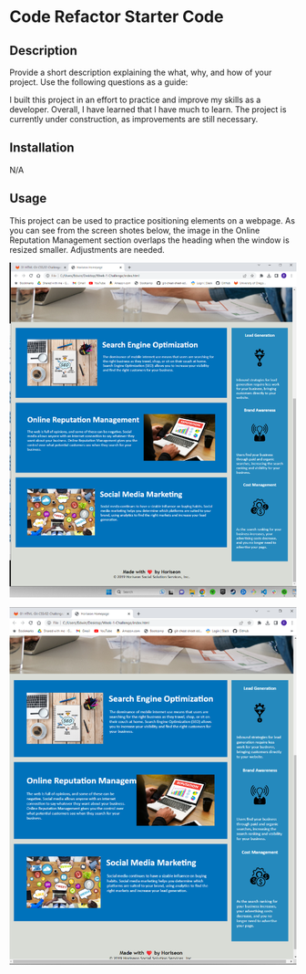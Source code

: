 # Code Refactor Starter Code

## Description

Provide a short description explaining the what, why, and how of your project. Use the following questions as a guide:

I built this project in an effort to practice and improve my skills as a developer. Overall, I have learned that I have much to learn. The project is currently under construction, as improvements are still necessary.

## Installation

N/A

## Usage

This project can be used to practice positioning elements on a webpage. As you can see from the screen shotes below, the image in the Online Reputation Management section overlaps the heading when the window is resized smaller. Adjustments are needed.


![alt text](assets/images/No-Overlap.png)

![alt text](assets/images/Overlap.png)

